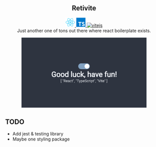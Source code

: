 <div align="center">
<h2>Retivite</h2>
<p>
<a href="https://github.com/facebook/react">
<img width="30" alt="react" src="https://github.com/devicons/devicon/blob/master/icons/react/react-original.svg"/>
</a>
<a href="https://github.com/Microsoft/TypeScript">
<img width="30" alt="typescript" src="https://github.com/devicons/devicon/blob/master/icons/typescript/typescript-original.svg"/>
</a>
<a href="https://github.com/vitejs/vite">
<img width="30" alt="vitejs" src="https://vitejs.dev/logo.svg"/>
</a>
<br>
Just another one of tons out there where react boilerplate exists.
<br>
</p>
</div>

<p align="center">
<img width="400" src="./dark.png" alt="snapshot">
</p>

## TODO
- Add jest & testing library
- Maybe one styling package
